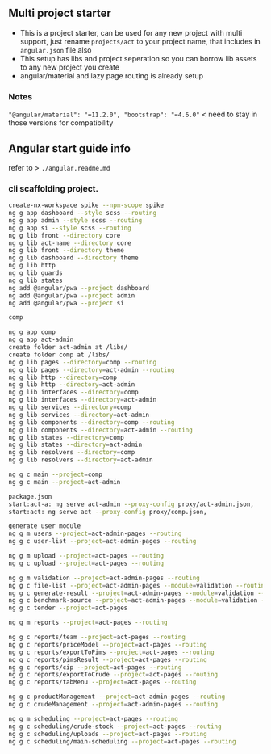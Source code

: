 ## Multi project starter
- This is a project starter, can be used for any new project with multi support, just rename  `projects/act` to your project name, that includes in `angular.json` file also
- This setup has libs and project seperation so you can borrow lib assets to any new project you create
- angular/material and lazy page routing is already setup



### Notes
` "@angular/material": "=11.2.0", "bootstrap": "=4.6.0" ` < need to stay in those versions for compatibility



## Angular start guide info
refer to > `./angular.readme.md`



### cli scaffolding project.

```sh
create-nx-workspace spike --npm-scope spike
ng g app dashboard --style scss --routing
ng g app admin --style scss --routing
ng g app si --style scss --routing
ng g lib front --directory core
ng g lib act-name --directory core
ng g lib front --directory theme
ng g lib dashboard --directory theme
ng g lib http
ng g lib guards
ng g lib states
ng add @angular/pwa --project dashboard
ng add @angular/pwa --project admin
ng add @angular/pwa --project si
```

```sh
comp

ng g app comp
ng g app act-admin
create folder act-admin at /libs/
create folder comp at /libs/
ng g lib pages --directory=comp --routing
ng g lib pages --directory=act-admin --routing
ng g lib http --directory=comp
ng g lib http --directory=act-admin
ng g lib interfaces --directory=comp
ng g lib interfaces --directory=act-admin
ng g lib services --directory=comp
ng g lib services --directory=act-admin
ng g lib components --directory=comp --routing
ng g lib components --directory=act-admin --routing
ng g lib states --directory=comp
ng g lib states --directory=act-admin
ng g lib resolvers --directory=comp
ng g lib resolvers --directory=act-admin

ng g c main --project=comp
ng g c main --project=act-admin

package.json
start:act-a: ng serve act-admin --proxy-config proxy/act-admin.json,
start:act: ng serve act --proxy-config proxy/comp.json,

generate user module
ng g m users --project=act-admin-pages --routing
ng g c user-list --project=act-admin-pages --routing

ng g m upload --project=act-pages --routing
ng g c upload --project=act-pages --routing

ng g m validation --project=act-admin-pages --routing
ng g c file-list --project=act-admin-pages --module=validation --routing
ng g c generate-result --project=act-admin-pages --module=validation --routing
ng g c benchmark-source --project=act-admin-pages --module=validation --routing
ng g c tender --project=act-pages

ng g m reports --project=act-pages --routing

ng g c reports/team --project=act-pages --routing
ng g c reports/priceModel --project=act-pages --routing
ng g c reports/exportToPims --project=act-pages --routing
ng g c reports/pimsResult --project=act-pages --routing
ng g c reports/cip --project=act-pages --routing
ng g c reports/exportToCrude --project=act-pages --routing
ng g c reports/tabMenu --project=act-pages --routing

ng g c productManagement --project=act-admin-pages --routing
ng g c crudeManagement --project=act-admin-pages --routing

ng g m scheduling --project=act-pages --routing
ng g c scheduling/crude-stock --project=act-pages --routing
ng g c scheduling/uploads --project=act-pages --routing
ng g c scheduling/main-scheduling --project=act-pages --routing
```